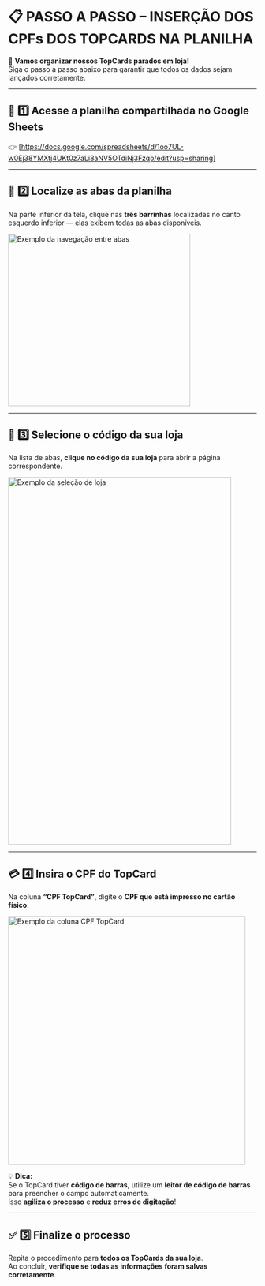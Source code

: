 # 📋 PASSO A PASSO – INSERÇÃO DOS CPFs DOS TOPCARDS NA PLANILHA

🚀 **Vamos organizar nossos TopCards parados em loja!**  
Siga o passo a passo abaixo para garantir que todos os dados sejam lançados corretamente.

---

## 🧭 1️⃣ Acesse a planilha compartilhada no Google Sheets
👉 [https://docs.google.com/spreadsheets/d/1oo7UL-w0Ej38YMXtj4UKt0z7aLi8aNV5OTdiNj3Fzqo/edit?usp=sharing]

---

## 📂 2️⃣ Localize as abas da planilha
Na parte inferior da tela, clique nas **três barrinhas** localizadas no canto esquerdo inferior — elas exibem todas as abas disponíveis.

<img width="369" height="349" alt="Exemplo da navegação entre abas" src="https://github.com/user-attachments/assets/3f047321-4972-4bf2-9d61-5f20879c5491" />

---

## 🏬 3️⃣ Selecione o código da sua loja
Na lista de abas, **clique no código da sua loja** para abrir a página correspondente.

<img width="452" height="745" alt="Exemplo da seleção de loja" src="https://github.com/user-attachments/assets/97bd463b-9d43-4905-9221-12060314d55c" />

---

## 💳 4️⃣ Insira o CPF do TopCard
Na coluna **“CPF TopCard”**, digite o **CPF que está impresso no cartão físico**.

<img width="481" height="504" alt="Exemplo da coluna CPF TopCard" src="https://github.com/user-attachments/assets/ade62a9b-17e9-4813-bc70-3a54216c7746" />

💡 **Dica:**  
Se o TopCard tiver **código de barras**, utilize um **leitor de código de barras** para preencher o campo automaticamente.  
Isso **agiliza o processo** e **reduz erros de digitação**!

---

## ✅ 5️⃣ Finalize o processo
Repita o procedimento para **todos os TopCards da sua loja**.  
Ao concluir, **verifique se todas as informações foram salvas corretamente**.
